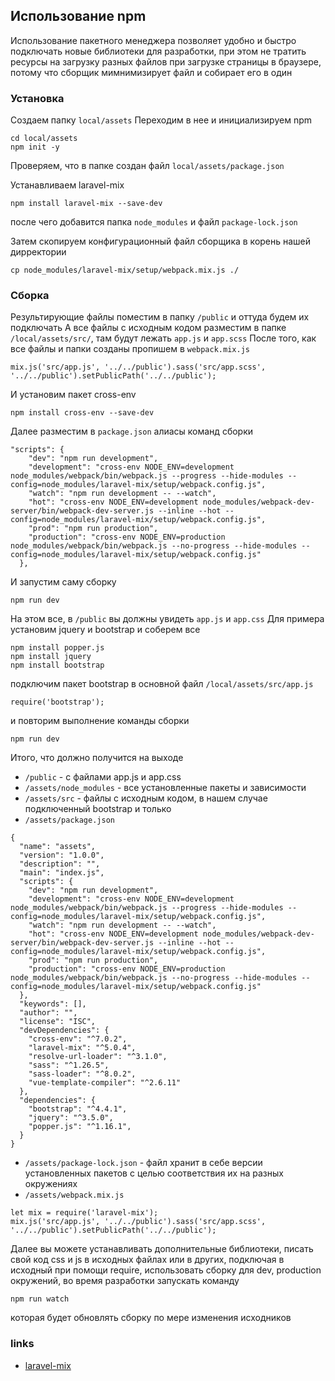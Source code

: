 ## Использование npm

Использование пакетного менеджера позволяет удобно и быстро подключать новые библиотеки для разработки, при этом не тратить ресурсы на загрузку разных файлов при загрузке страницы в браузере, потому что сборщик мимнимизирует файл и собирает его в один

### Установка

Создаем папку ```local/assets``` Переходим в нее и инициализируем npm
```
cd local/assets
npm init -y
```

Проверяем, что в папке создан файл ```local/assets/package.json```

Устанавливаем laravel-mix
```
npm install laravel-mix --save-dev
```

после чего добавится папка ```node_modules``` и файл ```package-lock.json```

Затем скопируем конфигурационный файл сборщика в корень нашей дирректории
```
cp node_modules/laravel-mix/setup/webpack.mix.js ./
```

### Сборка

Результирующие файлы поместим в папку ```/public``` и оттуда будем их подключать А все файлы с исходным кодом разместим в папке ```/local/assets/src/```, там будут лежать ```app.js``` и ```app.scss``` После того, как все файлы и папки созданы пропишем в ```webpack.mix.js```
```
mix.js('src/app.js', '../../public').sass('src/app.scss', '../../public').setPublicPath('../../public');
```

И установим пакет cross-env
```
npm install cross-env --save-dev
```

Далее разместим в ```package.json``` алиасы команд сборки
```
"scripts": {
    "dev": "npm run development",
    "development": "cross-env NODE_ENV=development node_modules/webpack/bin/webpack.js --progress --hide-modules --config=node_modules/laravel-mix/setup/webpack.config.js",
    "watch": "npm run development -- --watch",
    "hot": "cross-env NODE_ENV=development node_modules/webpack-dev-server/bin/webpack-dev-server.js --inline --hot --config=node_modules/laravel-mix/setup/webpack.config.js",
    "prod": "npm run production",
    "production": "cross-env NODE_ENV=production node_modules/webpack/bin/webpack.js --no-progress --hide-modules --config=node_modules/laravel-mix/setup/webpack.config.js"
  },
```

И запустим саму сборку
```
npm run dev
```

На этом все, в ```/public``` вы должны увидеть ```app.js``` и ```app.css``` Для примера установим jquery и bootstrap и соберем все
```
npm install popper.js
npm install jquery
npm install bootstrap
```

подключим пакет bootstrap в основной файл ```/local/assets/src/app.js```
```
require('bootstrap');
```

и повторим выполнение команды сборки
```
npm run dev
```

Итого, что должно получится на выходе

- ```/public``` - с файлами app.js и app.css
- ```/assets/node_modules``` - все установленные пакеты и зависимости
- ```/assets/src``` - файлы с исходным кодом, в нашем случае подключенный bootstrap и только
- ```/assets/package.json```

```
{
  "name": "assets",
  "version": "1.0.0",
  "description": "",
  "main": "index.js",
  "scripts": {
    "dev": "npm run development",
    "development": "cross-env NODE_ENV=development node_modules/webpack/bin/webpack.js --progress --hide-modules --config=node_modules/laravel-mix/setup/webpack.config.js",
    "watch": "npm run development -- --watch",
    "hot": "cross-env NODE_ENV=development node_modules/webpack-dev-server/bin/webpack-dev-server.js --inline --hot --config=node_modules/laravel-mix/setup/webpack.config.js",
    "prod": "npm run production",
    "production": "cross-env NODE_ENV=production node_modules/webpack/bin/webpack.js --no-progress --hide-modules --config=node_modules/laravel-mix/setup/webpack.config.js"
  },
  "keywords": [],
  "author": "",
  "license": "ISC",
  "devDependencies": {
    "cross-env": "^7.0.2",
    "laravel-mix": "^5.0.4",
    "resolve-url-loader": "^3.1.0",
    "sass": "^1.26.5",
    "sass-loader": "^8.0.2",
    "vue-template-compiler": "^2.6.11"
  },
  "dependencies": {
    "bootstrap": "^4.4.1",
    "jquery": "^3.5.0",
    "popper.js": "^1.16.1",
  }
}
```

- ```/assets/package-lock.json``` - файл хранит в себе версии установленных пакетов с целью соответствия их на разных окружениях
- ```/assets/webpack.mix.js```

```
let mix = require('laravel-mix');
mix.js('src/app.js', '../../public').sass('src/app.scss', '../../public').setPublicPath('../../public');
```

Далее вы можете устанавливать дополнительные библиотеки, писать свой код css и js в исходных файлах или в других, подключая в исходный при помощи require, использовать сборку для dev, production окружений, во время разработки запускать команду

```
npm run watch
```

которая будет обновлять сборку по мере изменения исходников

### links
- [laravel-mix](https://laravel-mix.com/docs/5.0/installation)